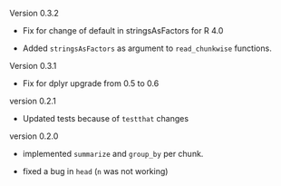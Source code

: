 Version 0.3.2

* Fix for change of default in stringsAsFactors for R 4.0

* Added `stringsAsFactors` as argument to `read_chunkwise` functions.

Version 0.3.1

* Fix for dplyr upgrade from 0.5 to 0.6

version 0.2.1

* Updated tests because of `testthat` changes

version 0.2.0

* implemented `summarize` and `group_by` per chunk.

* fixed a bug in `head` (`n` was not working)
